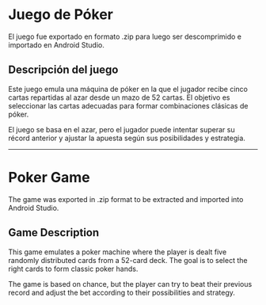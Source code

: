 # Juego de Póker  

El juego fue exportado en formato .zip para luego ser descomprimido e importado en Android Studio.  

## Descripción del juego  
Este juego emula una máquina de póker en la que el jugador recibe cinco cartas repartidas al azar desde un mazo de 52 cartas. El objetivo es seleccionar las cartas adecuadas para formar combinaciones clásicas de póker.  

El juego se basa en el azar, pero el jugador puede intentar superar su récord anterior y ajustar la apuesta según sus posibilidades y estrategia.  

---  

# Poker Game  

The game was exported in .zip format to be extracted and imported into Android Studio.  

## Game Description  
This game emulates a poker machine where the player is dealt five randomly distributed cards from a 52-card deck. The goal is to select the right cards to form classic poker hands.  

The game is based on chance, but the player can try to beat their previous record and adjust the bet according to their possibilities and strategy.  


